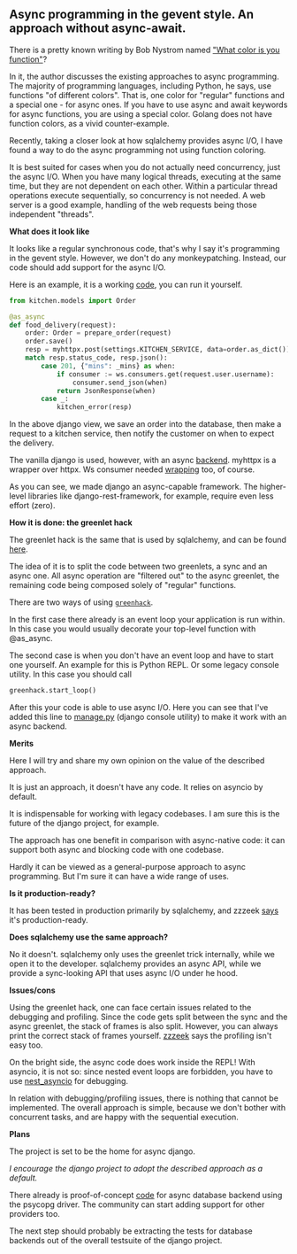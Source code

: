 ## Async programming in the gevent style. An approach without async-await.

There is a pretty known writing by Bob Nystrom named
["What color is you function"](https://journal.stuffwithstuff.com/2015/02/01/what-color-is-your-function/)?

In it, the author discusses the existing approaches to async programming.
The majority of programming languages, including Python, he says, use functions "of different colors".
That is, one color for "regular" functions and a special one - for async ones. If you have to use async and await keywords for async functions, you are using a special color.
Golang does not have function colors, as a vivid counter-example.

Recently, taking a closer look at how sqlalchemy provides async I/O,
I have found a way to do the async programming not using function coloring.

It is best suited for cases when you do not actually need concurrency, just the async I/O. When you have many logical threads, executing at the same time, but they are not dependent on each other. Within a particular thread operations execute sequentially, so concurrency is not needed. A web server is a good example, handling of the web requests being those independent "threads". 

**What does it look like**

It looks like a regular synchronous code, that's why I say it's programming in the gevent style. However, we don't do any monkeypatching. Instead, our code should add support for the async I/O.  

Here is an example, it is a working [code](https://github.com/Bi-Coloured-Python-Rock-Snake/pgbackend/blob/main/kitchen/views.py#L20),
you can run it yourself.

```python
from kitchen.models import Order

@as_async
def food_delivery(request):
    order: Order = prepare_order(request)
    order.save()
    resp = myhttpx.post(settings.KITCHEN_SERVICE, data=order.as_dict())
    match resp.status_code, resp.json():
        case 201, {"mins": _mins} as when:
            if consumer := ws.consumers.get(request.user.username):
                consumer.send_json(when)
            return JsonResponse(when)
        case _:
            kitchen_error(resp)
```

In the above django view, we save an order into the database, then make a request to a kitchen service, then notify the customer on when to expect the delivery.

The vanilla django is used, however, with an async [backend](https://github.com/Bi-Coloured-Python-Rock-Snake/pgbackend/tree/main/pgbackend).
myhttpx is a wrapper over httpx. Ws consumer needed [wrapping](https://github.com/Bi-Coloured-Python-Rock-Snake/pgbackend/blob/main/kitchen/ws.py#L8) too, of course.

As you can see, we made django an async-capable framework. The higher-level libraries like django-rest-framework, for example, require even less effort (zero).

**How it is done: the greenlet hack**

The greenlet hack is the same that is used by sqlalchemy, and can be found [here](https://github.com/Bi-Coloured-Python-Rock-Snake/greenhack).

The idea of it is to split the code between two greenlets, a sync and an async one. All async operation are "filtered out" to the async greenlet, the remaining code being composed solely of "regular" functions.

There are two ways of using [`greenhack`](https://github.com/Bi-Coloured-Python-Rock-Snake/greenhack).

In the first case there already is an event loop your application is run within. In this case you would usually decorate your top-level function with @as_async.

The second case is when you don't have an event loop and have to start one yourself. An example for this is Python REPL. Or some legacy console utility. In this case you should call

```python
greenhack.start_loop()
```

After this your code is able to use async I/O. Here you can see that I've added this line to [manage.py](https://github.com/Bi-Coloured-Python-Rock-Snake/pgbackend/blob/main/manage.py#L25) (django console utility) to make it work with an async backend.

**Merits**

Here I will try and share my own opinion on the value of the described approach.

It is just an approach, it doesn't have any code. It relies on asyncio by default.

It is indispensable for working with legacy codebases. I am sure this is the future of the django project, for example.

The approach has one benefit in comparison with async-native code: it can support both async and blocking code with one codebase.

Hardly it can be viewed as a general-purpose approach to async programming. But I'm sure it can have a wide range of uses.

**Is it production-ready?**

It has been tested in production primarily by sqlalchemy, and zzzeek [says](https://github.com/Bi-Coloured-Python-Rock-Snake/readme/issues/3#issuecomment-1273439668) it's production-ready.

**Does sqlalchemy use the same approach?**

No it doesn't. sqlalchemy only uses the greenlet trick internally, while we open it to the developer.
sqlalchemy provides an async API, while we provide a sync-looking API that uses async I/O under he hood.

**Issues/cons**

Using the greenlet hack, one can face certain issues related to the debugging and profiling.
Since the code gets split between the sync and the async greenlet, the stack of frames is also split. However, you can always print the correct stack of frames yourself. [zzzeek](https://github.com/zzzeek) says the profiling isn't easy too.

On the bright side, the async code does work inside the REPL! With asyncio, it is not so: since nested event loops are forbidden, you have to use [nest_asyncio](https://github.com/erdewit/nest_asyncio) for debugging.

In relation with debugging/profiling issues, there is nothing that cannot be implemented. The overall approach is simple, because we don't bother with concurrent tasks, and are happy with the sequential execution.


**Plans**

The project is set to be the home for async django.

*I encourage the django project to adopt the described approach as a default.*

There already is proof-of-concept [code](https://github.com/Bi-Coloured-Python-Rock-Snake/pgbackend/tree/main/pgbackend) for async database backend using the psycopg driver. The community can start adding support for other providers too.

The next step should probably be extracting the tests for database backends out of the overall testsuite of the django project.
